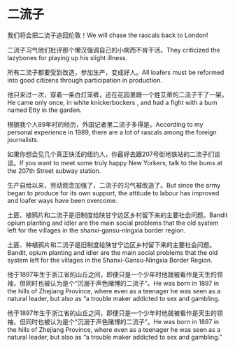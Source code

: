 # 二流子

<p><span class="chinese">我们将会把二流子追回伦敦！</span><span class="english">We will chase the rascals back to London!</span></p>

<p><span class="chinese">二流子习气他们批评那个懒汉强调自己的小病而不肯干活。</span><span class="english">They criticized the lazybones for playing up his slight illness.</span></p>

<p><span class="chinese">所有二流子都要受到改造，参加生产，变成好人。</span><span class="english">All loafers must be reformed into good citizens through participation in production.</span></p>

<p><span class="chinese">他只来过一次，穿着一条白灯笼裤，还在花园里跟一个姓艾蒂的二流子干了一架。</span><span class="english">He came only once, in white knickerbockers , and had a fight with a bum named Etty in the garden.</span></p>

<p><span class="chinese">根据我个人89年时的经历，外国记者里二流子多得是。</span><span class="english">According to my personal experience in 1989, there are a lot of rascals among the foreign journalists.</span></p>

<p><span class="chinese">如果你想会见几个真正快活的纽约人，你最好去跟207号街地铁站的二流子们谈谈。</span><span class="english">If you want to meet some truly happy New Yorkers, talk to the bums at the 207th Street subway station.</span></p>

<p><span class="chinese">生产自给以来，劳动观念加强了，二流子的习气被改造了。</span><span class="english">But since the army began to produce for its own support, the attitude to labour has improved and loafer ways have been overcome.</span></p>

<p><span class="chinese">土匪、植鸦片和二流子是旧制度给陕甘宁边区乡村留下来的主要社会问题。</span><span class="english">Bandit opium planting and idler are the main social problems that the old system left for the villages in the shanxi-gansu-ningxia border region.</span></p>

<p><span class="chinese">土匪、种植鸦片和二流子是旧制度给陕甘宁边区乡村留下来的主要社会问题。</span><span class="english">Bandit, opium planting and idler are the main social problems that the old system left for the villages in the Shanxi-Gansu-Ningxia Border Region.</span></p>

<p><span class="chinese">他于1897年生于浙江省的山丘之间，即便只是一个少年时他就被看作是天生的领袖，但同时也被认为是个“沉溺于声色赌博的二流子”。</span><span class="english">He was born in 1897 in the hills of Zhejiang Province, where even as a teenager he was seen as a natural leader, but also as “a trouble maker addicted to sex and gambling.</span></p>

<p><span class="chinese">他于1897年生于浙江省的山丘之间，即便只是一个少年时他就被看作是天生的领袖，但同时也被认为是个“沉溺于声色赌博的二流子”。</span><span class="english">He was born in 1897 in the hills of Zhejiang Province, where even as a teenager he was seen as a natural leader, but also as “a trouble maker addicted to sex and gambling.”</span></p>

